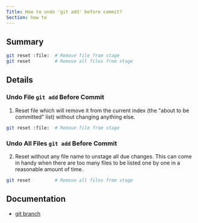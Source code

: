```yaml
---
Title: How to undo 'git add' before commit?
Section: how to
---
```


## Summary

```sh
git reset :file:  # Remove file from stage
git reset         # Remove all files from stage
```

## Details

### Undo File `git add` Before Commit

1. Reset file which will remove it from the current index (the "about to be committed" list) without changing anything else.

```sh
git reset :file:  # Remove file from stage
```

### Undo All Files `git add` Before Commit

2. Reset without any file name to unstage all due changes. This can come in handy when there are too many files to be listed one by one in a reasonable amount of time.

```sh
git reset         # Remove all files from stage
```

## Documentation

- [git branch](/documentation/latest/git-reset/)
